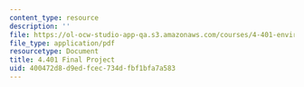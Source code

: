 ```yaml
---
content_type: resource
description: ''
file: https://ol-ocw-studio-app-qa.s3.amazonaws.com/courses/4-401-environmental-technologies-in-buildings-fall-2018/400472d8d9edfcec734dfbf1bfa7a583_MIT4_401f18_course_project.pdf
file_type: application/pdf
resourcetype: Document
title: 4.401 Final Project
uid: 400472d8-d9ed-fcec-734d-fbf1bfa7a583
---
```

